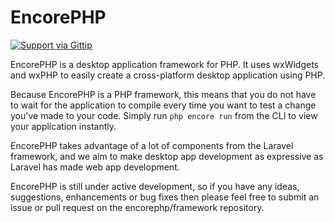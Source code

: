 EncorePHP
=========
[![Support via Gittip](https://rawgithub.com/twolfson/gittip-badge/0.2.0/dist/gittip.png)](https://www.gittip.com/chrisnharvey/)

EncorePHP is a desktop application framework for PHP. It uses wxWidgets and wxPHP to easily create a cross-platform desktop application using PHP.

Because EncorePHP is a PHP framework, this means that you do not have to wait for the application to compile every time you want to test a change you've made to your code. Simply run ```php encore run``` from the CLI to view your application instantly.

EncorePHP takes advantage of a lot of components from the Laravel framework, and we aim to make desktop app development as expressive as Laravel has made web app development.

EncorePHP is still under active development, so if you have any ideas, suggestions, enhancements or bug fixes then please feel free to submit an issue or pull request on the encorephp/framework repository.
